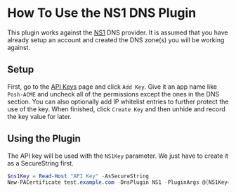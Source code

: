 # How To Use the NS1 DNS Plugin

This plugin works against the [NS1](https://ns1.com) DNS provider. It is assumed that you have already setup an account and created the DNS zone(s) you will be working against.

## Setup

First, go to the [API Keys](https://my.nsone.net/#/account/settings) page and click `Add Key`. Give it an app name like `Posh-ACME` and uncheck all of the permissions except the ones in the DNS section. You can also optionally add IP whitelist entries to further protect the use of the key. When finished, click `Create Key` and then unhide and record the key value for later.

## Using the Plugin

The API key will be used with the `NS1Key` parameter. We just have to create it as a SecureString first.

```powershell
$ns1Key = Read-Host "API Key" -AsSecureString
New-PACertificate test.example.com -DnsPlugin NS1 -PluginArgs @{NS1Key=$ns1Key}
```
